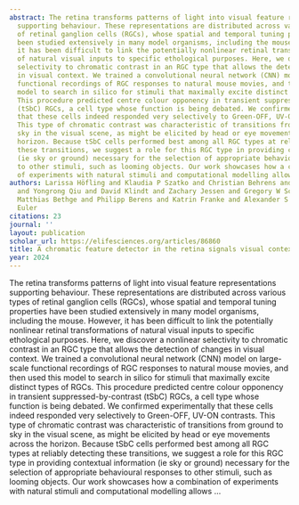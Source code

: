 ```yaml
---
abstract: The retina transforms patterns of light into visual feature representations
  supporting behaviour. These representations are distributed across various types
  of retinal ganglion cells (RGCs), whose spatial and temporal tuning properties have
  been studied extensively in many model organisms, including the mouse. However,
  it has been difficult to link the potentially nonlinear retinal transformations
  of natural visual inputs to specific ethological purposes. Here, we discover a nonlinear
  selectivity to chromatic contrast in an RGC type that allows the detection of changes
  in visual context. We trained a convolutional neural network (CNN) model on large-scale
  functional recordings of RGC responses to natural mouse movies, and then used this
  model to search in silico for stimuli that maximally excite distinct types of RGCs.
  This procedure predicted centre colour opponency in transient suppressed-by-contrast
  (tSbC) RGCs, a cell type whose function is being debated. We confirmed experimentally
  that these cells indeed responded very selectively to Green-OFF, UV-ON contrasts.
  This type of chromatic contrast was characteristic of transitions from ground to
  sky in the visual scene, as might be elicited by head or eye movements across the
  horizon. Because tSbC cells performed best among all RGC types at reliably detecting
  these transitions, we suggest a role for this RGC type in providing contextual information
  (ie sky or ground) necessary for the selection of appropriate behavioural responses
  to other stimuli, such as looming objects. Our work showcases how a combination
  of experiments with natural stimuli and computational modelling allows …
authors: Larissa Höfling and Klaudia P Szatko and Christian Behrens and Yuyao Deng
  and Yongrong Qiu and David Klindt and Zachary Jessen and Gregory W Schwartz and
  Matthias Bethge and Philipp Berens and Katrin Franke and Alexander S Ecker and Thomas
  Euler
citations: 23
journal: ''
layout: publication
scholar_url: https://elifesciences.org/articles/86860
title: A chromatic feature detector in the retina signals visual context changes
year: 2024
---
```


The retina transforms patterns of light into visual feature representations supporting behaviour. These representations are distributed across various types of retinal ganglion cells (RGCs), whose spatial and temporal tuning properties have been studied extensively in many model organisms, including the mouse. However, it has been difficult to link the potentially nonlinear retinal transformations of natural visual inputs to specific ethological purposes. Here, we discover a nonlinear selectivity to chromatic contrast in an RGC type that allows the detection of changes in visual context. We trained a convolutional neural network (CNN) model on large-scale functional recordings of RGC responses to natural mouse movies, and then used this model to search in silico for stimuli that maximally excite distinct types of RGCs. This procedure predicted centre colour opponency in transient suppressed-by-contrast (tSbC) RGCs, a cell type whose function is being debated. We confirmed experimentally that these cells indeed responded very selectively to Green-OFF, UV-ON contrasts. This type of chromatic contrast was characteristic of transitions from ground to sky in the visual scene, as might be elicited by head or eye movements across the horizon. Because tSbC cells performed best among all RGC types at reliably detecting these transitions, we suggest a role for this RGC type in providing contextual information (ie sky or ground) necessary for the selection of appropriate behavioural responses to other stimuli, such as looming objects. Our work showcases how a combination of experiments with natural stimuli and computational modelling allows …
